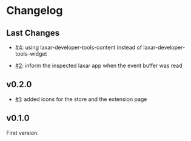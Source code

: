 # Changelog


## Last Changes

- [#4](https://github.com/LaxarJS/laxar-developer-tools-web-extension/issues/4): using laxar-developer-tools-content instead of laxar-developer-tools-widget

- [#2](https://github.com/LaxarJS/laxar-developer-tools-web-extension/issues/2): inform the inspected laxar app when the event buffer was read


## v0.2.0

- [#1](https://github.com/LaxarJS/laxar-developer-tools-web-extension/issues/1): added icons for the store and the extension page


## v0.1.0

First version.
